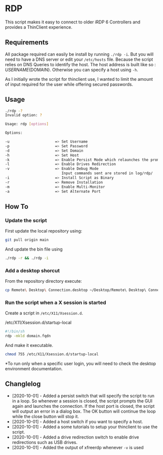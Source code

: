 # RDP

This script makes it easy to connect to older iRDP 6 Controllers and provides a ThinClient experience.

## Requirements

All package required can easily be install by running ```./rdp -i```. But you will need to have a DNS server or edit your ```/etc/hosts``` file. Because the script relies on DNS Queries to identify the host. The host address is built like so : ${USERNAME}${DOMAIN}. Otherwise you can specify a host using ```-h```.

As I initially wrote the script for thinclient use, I wanted to limit the amount of input required for the user while offering secured passwords.

## Usage

```bash
./rdp -?
Invalid option: ?

Usage: rdp [options]

Options:

-u                     => Set Username
-p                     => Set Password
-d                     => Set Domain
-h                     => Set Host
-k                     => Enable Persist Mode which relaunches the prompt whenever you close your connection
-l                     => Enable Drives Redirection
-v                     => Enable Debug Mode
                          Input commands sent are stored in log/rdp/
-i                     => Install Script as Binary
-r                     => Remove Installation
-m                     => Enable Multi-Monitor
-a                     => Set Alternate Port
```

## How To
### Update the script

First update the local repository using:
```bash
git pull origin main
```

And update the bin file using

```bash
./rdp -r && ./rdp -i
```
### Add a desktop shorcut

From the repository directory execute:
```bash
cp Remote\ Desktop\ Connection.desktop ~/Desktop/Remote\ Desktop\ Connection.desktop
```

### Run the script when a X session is started

Create a script in ```/etc/X11/Xsession.d```.

/etc/X11/Xsession.d/startup-local
```bash
#!/bin/sh
rdp -mkld domain.fqdn
```

And make it executable.

```bash
chmod 755 /etc/X11/Xsession.d/startup-local
```

*To run only when a specific user login, you will need to check the desktop environment documentation.

## Changlelog

 * [2020-10-01] - Added a persist switch that will specify the script to run in a loop. So whenever a session is closed, the script prompts the GUI again and launches the connection. If the host port is closed, the script will output an error in a dialog box. The OK button will continue the loop while the close button will stop it.
 * [2020-10-01] - Added a host switch if you want to specify a host.
 * [2020-10-01] - Added a some tutorials to setup your thinclient to use the script.
 * [2020-10-01] - Added a drive redirection switch to enable drive redirections such as USB drives.
 * [2020-10-01] - Added the output of xfreerdp whenever ```-v``` is used
